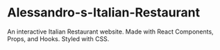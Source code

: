 # Alessandro-s-Italian-Restaurant
An interactive Italian Restaurant website. Made with React Components, Props, and Hooks. Styled with CSS.
